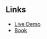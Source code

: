 ## Links

- [Live Demo](https://learning-shaders.vercel.app)
- [Book](https://thebookofshaders.com/)
